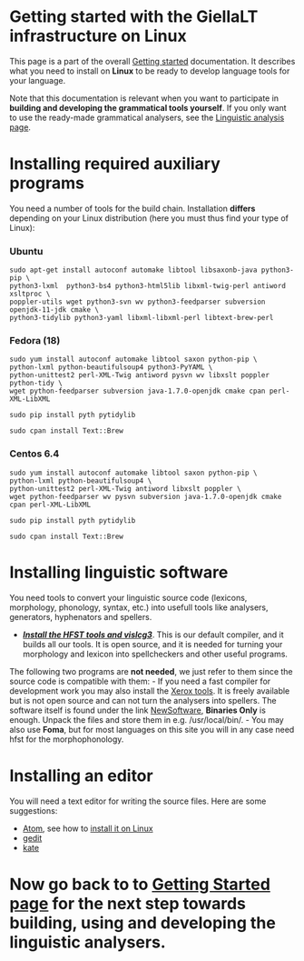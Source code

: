 # Getting started with the GiellaLT infrastructure on Linux

This page is a part of the overall [Getting started](GettingStarted.html) documentation. It describes what you need to install on **Linux** to be ready to develop language tools for your language.

Note that this documentation is relevant when you want to participate in **building and developing the grammatical tools yourself**. If you only want to use the ready-made grammatical analysers, see the [Linguistic analysis page](ling/LinguisticAnalysis.html).


# Installing required auxiliary programs

You need a number of tools for the build chain. Installation **differs** depending on your Linux distribution (here you must thus find your type of Linux):


### Ubuntu
```
sudo apt-get install autoconf automake libtool libsaxonb-java python3-pip \
python3-lxml  python3-bs4 python3-html5lib libxml-twig-perl antiword xsltproc \
poppler-utils wget python3-svn wv python3-feedparser subversion openjdk-11-jdk cmake \
python3-tidylib python3-yaml libxml-libxml-perl libtext-brew-perl
```



### Fedora (18)
```
sudo yum install autoconf automake libtool saxon python-pip \
python-lxml python-beautifulsoup4 python3-PyYAML \
python-unittest2 perl-XML-Twig antiword pysvn wv libxslt poppler python-tidy \
wget python-feedparser subversion java-1.7.0-openjdk cmake cpan perl-XML-LibXML

sudo pip install pyth pytidylib

sudo cpan install Text::Brew
```


### Centos 6.4
```
sudo yum install autoconf automake libtool saxon python-pip \
python-lxml python-beautifulsoup4 \
python-unittest2 perl-XML-Twig antiword libxslt poppler \
wget python-feedparser wv pysvn subversion java-1.7.0-openjdk cmake cpan perl-XML-LibXML

sudo pip install pyth pytidylib

sudo cpan install Text::Brew
```


# Installing linguistic software


You need tools to convert your linguistic source code (lexicons, morphology,
phonology, syntax, etc.) into usefull tools like analysers, generators,
hyphenators and spellers.

- ***[Install the HFST tools and vislcg3](compiling_HFST3.html)***. This is our default compiler, and it builds all our tools. It is open source, and it is needed for turning your morphology and lexicon into spellcheckers and other useful programs.
 
The following two programs are **not needed**, we just refer to them since the source code is compatible with them:
	- If you need a fast compiler for development work you may also install the [Xerox tools](http://www.fsmbook.com).
   It is freely available but is not open source and can not turn the analysers into spellers. The software itself is found under the link
   [NewSoftware](https://web.stanford.edu/~laurik/.book2software/),
   **Binaries Only** is enough. Unpack the files and store them in e.g.
   /usr/local/bin/. 
	- You may also use **Foma**, but for most languages on this site you will in any case need hfst for the morphophonology.

	
# Installing an editor

You will need a text editor for writing the source files. Here are some suggestions:

- [Atom](http://atom.io), see how to [install it on Linux](https://flight-manual.atom.io/getting-started/sections/installing-atom/)
- [gedit](http://projects.gnome.org/gedit/)
- [kate](http://kate-editor.org/)
  

# Now go back to to [Getting Started page](GettingStarted.html) for the next step towards building, using and developing the linguistic analysers.


